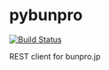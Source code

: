 # pybunpro

[![Build Status](https://travis-ci.org/patrickayoup/pybunpro.svg?branch=master)](https://travis-ci.org/patrickayoup/pybunpro)

REST client for bunpro.jp
